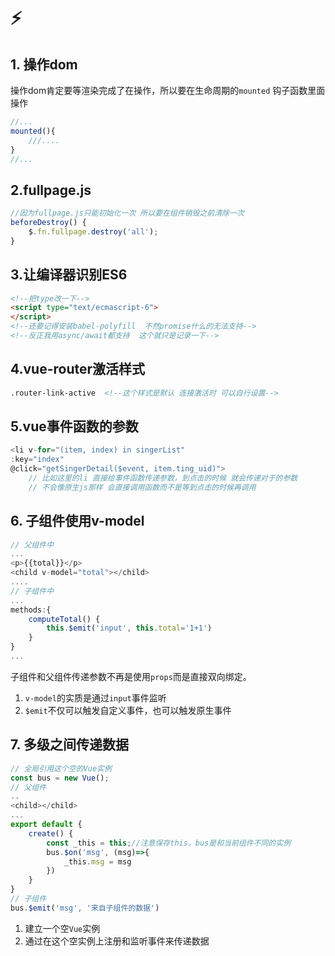 # :zap:

## 1. 操作dom

操作dom肯定要等渲染完成了在操作，所以要在生命周期的`mounted` 钩子函数里面操作

```javascript
//...
mounted(){
    ///....
}
//...
```

## 2.fullpage.js

```javascript
//因为fullpage.js只能初始化一次 所以要在组件销毁之前清除一次
beforeDestroy() {
    $.fn.fullpage.destroy('all');
}
```

## 3.让编译器识别ES6

```html
<!--把type改一下-->
<script type="text/ecmascript-6">  
</script>
<!--还要记得安装babel-polyfill  不然promise什么的无法支持-->
<!--反正我用async/await都支持  这个就只是记录一下-->
```

## 4.vue-router激活样式

```html
.router-link-active  <!--这个样式是默认 连接激活时 可以自行设置-->
```

## 5.vue事件函数的参数

```javascript
<li v-for="(item, index) in singerList" 
:key="index" 
@click="getSingerDetail($event, item.ting_uid)">
    // 比如这里的li 直接给事件函数传递参数，到点击的时候 就会传递对于的参数
    // 不会像原生js那样 会直接调用函数而不是等到点击的时候再调用
```

## 6. 子组件使用v-model

```javascript
// 父组件中
...
<p>{{total}}</p>
<child v-model="total"></child>
....
// 子组件中
...
methods:{
    computeTotal() {
        this.$emit('input', this.total='1+1')
    }
}
...
```

子组件和父组件传递参数不再是使用`props`而是直接双向绑定。

1.  `v-model`的实质是通过`input`事件监听
2.  `$emit`不仅可以触发自定义事件，也可以触发原生事件

## 7. 多级之间传递数据

```javascript
// 全局引用这个空的Vue实例
const bus = new Vue();
// 父组件
..
<child></child>
...
export default {
    create() {
		const _this = this;//注意保存this，bus是和当前组件不同的实例
        bus.$on('msg', (msg)=>{
            _this.msg = msg
        })
    }
}
// 子组件
bus.$emit('msg', '来自子组件的数据')
```

1.  建立一个空`Vue`实例
2.  通过在这个空实例上注册和监听事件来传递数据